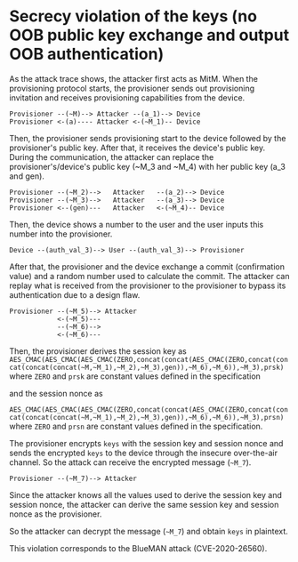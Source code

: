 # Secrecy violation of the keys (no OOB public key exchange and output OOB authentication)

As the attack trace shows, the attacker first acts as MitM.
When the provisioning protocol starts, the provisioner sends out provisioning invitation and receives provisioning capabilities from the device.

```
Provisioner --(~M)--> Attacker --(a_1)--> Device
Provisioner <-(a)---- Attacker <-(~M_1)-- Device
```

Then, the provisioner sends provisioning start to the device followed by the provisioner's public key.
After that, it receives the device's public key.
During the communication, the attacker can replace the provisioner's/device's public key (~M_3 and ~M_4) with her public key (a_3 and gen).

```
Provisioner --(~M_2)-->   Attacker   --(a_2)--> Device
Provisioner --(~M_3)-->   Attacker   --(a_3)--> Device
Provisioner <--(gen)---   Attacker   <-(~M_4)-- Device
```

Then, the device shows a number to the user and the user inputs this number into the provisioner.

```
Device --(auth_val_3)--> User --(auth_val_3)--> Provisioner
```

After that, the provisioner and the device exchange a commit (confirmation value) and a random number used to calculate the commit.
The attacker can replay what is received from the provisioner to the provisioner to bypass its authentication due to a design flaw.

```
Provisioner --(~M_5)--> Attacker
            <-(~M_5)---
            --(~M_6)-->
            <-(~M_6)---
```

Then, the provisioner derives the session key as
 `AES_CMAC(AES_CMAC(AES_CMAC(ZERO,concat(concat(AES_CMAC(ZERO,concat(concat(concat(concat(~M,~M_1),~M_2),~M_3),gen)),~M_6),~M_6)),~M_3),prsk)` where `ZERO` and `prsk` are constant values defined in the specification

 and the session nonce as

 `AES_CMAC(AES_CMAC(AES_CMAC(ZERO,concat(concat(AES_CMAC(ZERO,concat(concat(concat(concat(~M,~M_1),~M_2),~M_3),gen)),~M_6),~M_6)),~M_3),prsn)` where `ZERO` and `prsn` are constant values defined in the specification.

The provisioner encrypts `keys` with the session key and session nonce and sends the encrypted `keys` to the device through the insecure over-the-air channel.
So the attack can receive the encrypted message (`~M_7`).
```
Provisioner --(~M_7)--> Attacker
```

Since the attacker knows all the values used to derive the session key and session nonce, the attacker can derive the same session key and session nonce as the provisioner.

So the attacker can decrypt the message (`~M_7`) and obtain `keys` in plaintext.

This violation corresponds to the BlueMAN attack (CVE-2020-26560).